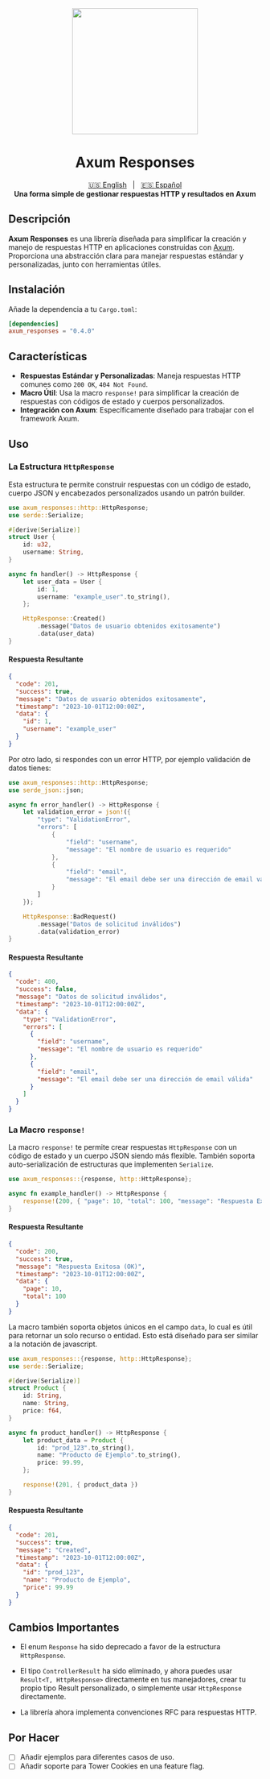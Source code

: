 <div align="center">
    <img src="https://pillan.inf.uct.cl/~lrevillod/images/logo-ax-responses.png" width=250 />
</div>

<div align="center">
    <h1>Axum Responses</h1>
</div>

<div align="center">
  <a href="README.md" title="English README">🇺🇸 English</a>
  &nbsp;&nbsp;|&nbsp;&nbsp;
  <a href="README[ES].md" title="README en Español">🇪🇸 Español</a>
</div>

<div align="center">
    <strong>Una forma simple de gestionar respuestas HTTP y resultados en Axum</strong>
</div>

## Descripción

**Axum Responses** es una librería diseñada para simplificar la creación y manejo de respuestas HTTP en aplicaciones construidas con [Axum](https://github.com/tokio-rs/axum). Proporciona una abstracción clara para manejar respuestas estándar y personalizadas, junto con herramientas útiles.

## Instalación

Añade la dependencia a tu `Cargo.toml`:

```toml
[dependencies]
axum_responses = "0.4.0"
```

## Características

- **Respuestas Estándar y Personalizadas**: Maneja respuestas HTTP comunes como `200 OK`, `404 Not Found`.
- **Macro Útil**: Usa la macro `response!` para simplificar la creación de respuestas con códigos de estado y cuerpos personalizados.
- **Integración con Axum**: Específicamente diseñado para trabajar con el framework Axum.

## Uso

### La Estructura `HttpResponse`

Esta estructura te permite construir respuestas con un código de estado, cuerpo JSON y encabezados personalizados usando un patrón builder.

```rust
use axum_responses::http::HttpResponse;
use serde::Serialize;

#[derive(Serialize)]
struct User {
    id: u32,
    username: String,
}

async fn handler() -> HttpResponse {
    let user_data = User {
        id: 1,
        username: "example_user".to_string(),
    };

    HttpResponse::Created()
        .message("Datos de usuario obtenidos exitosamente")
        .data(user_data)
}
```

#### Respuesta Resultante

```json
{
  "code": 201,
  "success": true,
  "message": "Datos de usuario obtenidos exitosamente",
  "timestamp": "2023-10-01T12:00:00Z",
  "data": {
    "id": 1,
    "username": "example_user"
  }
}
```

Por otro lado, si respondes con un error HTTP, por ejemplo validación de datos tienes:

```rust
use axum_responses::http::HttpResponse;
use serde_json::json;

async fn error_handler() -> HttpResponse {
    let validation_error = json!({
        "type": "ValidationError",
        "errors": [
            {
                "field": "username",
                "message": "El nombre de usuario es requerido"
            },
            {
                "field": "email",
                "message": "El email debe ser una dirección de email válida"
            }
        ]
    });

    HttpResponse::BadRequest()
        .message("Datos de solicitud inválidos")
        .data(validation_error)
}
```

#### Respuesta Resultante

```json
{
  "code": 400,
  "success": false,
  "message": "Datos de solicitud inválidos",
  "timestamp": "2023-10-01T12:00:00Z",
  "data": {
    "type": "ValidationError",
    "errors": [
      {
        "field": "username",
        "message": "El nombre de usuario es requerido"
      },
      {
        "field": "email",
        "message": "El email debe ser una dirección de email válida"
      }
    ]
  }
}
```

### La Macro `response!`

La macro `response!` te permite crear respuestas `HttpResponse` con un código de estado y un cuerpo JSON siendo más flexible. También soporta auto-serialización de estructuras que implementen `Serialize`.

```rust
use axum_responses::{response, http::HttpResponse};

async fn example_handler() -> HttpResponse {
    response!(200, { "page": 10, "total": 100, "message": "Respuesta Exitosa (OK)" })
}
```

#### Respuesta Resultante

```json
{
  "code": 200,
  "success": true,
  "message": "Respuesta Exitosa (OK)",
  "timestamp": "2023-10-01T12:00:00Z",
  "data": {
    "page": 10,
    "total": 100
  }
}
```

La macro también soporta objetos únicos en el campo `data`, lo cual es útil para retornar un solo recurso o entidad. Esto está diseñado para ser similar a la notación de javascript.

```rust
use axum_responses::{response, http::HttpResponse};
use serde::Serialize;

#[derive(Serialize)]
struct Product {
    id: String,
    name: String,
    price: f64,
}

async fn product_handler() -> HttpResponse {
    let product_data = Product {
        id: "prod_123".to_string(),
        name: "Producto de Ejemplo".to_string(),
        price: 99.99,
    };

    response!(201, { product_data })
}
```

#### Respuesta Resultante

```json
{
  "code": 201,
  "success": true,
  "message": "Created",
  "timestamp": "2023-10-01T12:00:00Z",
  "data": {
    "id": "prod_123",
    "name": "Producto de Ejemplo",
    "price": 99.99
  }
}
```

## Cambios Importantes

- El enum `Response` ha sido deprecado a favor de la estructura `HttpResponse`.
- El tipo `ControllerResult` ha sido eliminado, y ahora puedes usar `Result<T, HttpResponse>` directamente en tus manejadores, crear tu propio tipo Result personalizado, o simplemente usar `HttpResponse` directamente.

- La librería ahora implementa convenciones RFC para respuestas HTTP.

## Por Hacer

- [ ] Añadir ejemplos para diferentes casos de uso.
- [ ] Añadir soporte para Tower Cookies en una feature flag.
